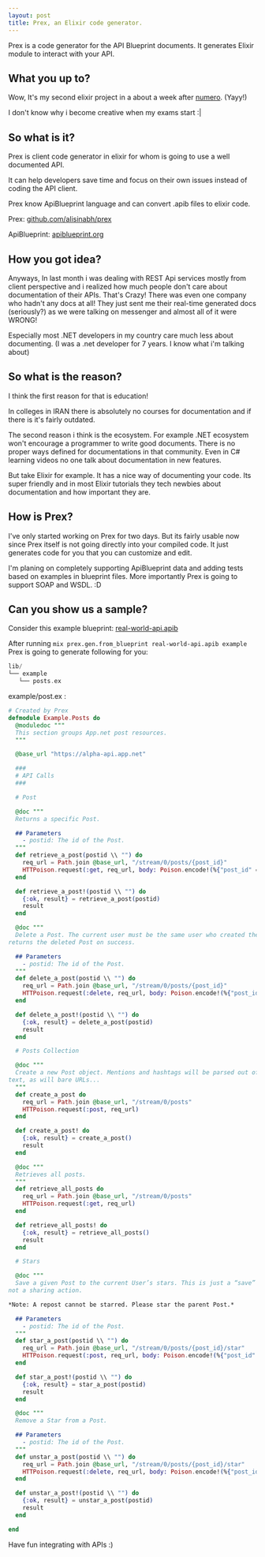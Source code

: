 ```yaml
---
layout: post
title: Prex, an Elixir code generator.
---
```


Prex is a code generator for the API Blueprint documents. It generates Elixir module
to interact with your API. 

## What you up to?

Wow, It's my second elixir project in a about a week after [numero](https://github.com/alisinabh/numero). (Yayy!)

I don't know why i become creative when my exams start :|

## So what is it?

Prex is client code generator in elixir for whom is going to use a well documented API.

It can help developers save time and focus on their own issues instead of coding the API client.


Prex know ApiBlueprint language and can convert .apib files to elixir code.

Prex: [github.com/alisinabh/prex](https://github.com/alisinabh/prex)

ApiBlueprint: [apiblueprint.org](https://apiblueprint.org/)

## How you got idea?

Anyways, In last month i was dealing with REST Api services mostly from client perspective and i realized how much people don't care about documentation of their APIs. That's Crazy! There was even one company who hadn't any docs at all! They just sent me their real-time generated docs (seriously?) as we were talking on messenger and almost all of it were WRONG!

Especially most .NET developers in my country care much less about documenting. (I was a .net developer for 7 years. I know what i'm talking about)

## So what is the reason?

I think the first reason for that is education!

In colleges in IRAN there is absolutely no courses for documentation and if there is it's fairly outdated.

The second reason i think is the ecosystem. For example .NET ecosystem won't encourage a programmer to write good documents. There is no proper ways defined for documentations in that community. Even in C# learning videos no one talk about documentation in new features.

But take Elixir for example. It has a nice way of documenting your code. Its super friendly and in most Elixir tutorials they tech newbies about documentation and how important they are.

## How is Prex?

I've only started working on Prex for two days. But its fairly usable now since Prex itself is not going directly into your compiled code. It just generates code for you that you can customize and edit.

I'm planing on completely supporting ApiBlueprint data and adding tests based on examples in blueprint files. More importantly Prex is going to support SOAP and WSDL. :D

## Can you show us a sample?

Consider this example blueprint: [real-world-api.apib](https://apiblueprint.org/documentation/examples/real-world-api.html)

After running ``mix prex.gen.from_blueprint real-world-api.apib example`` Prex is going to generate following for you:

```elixir
lib/
└── example
   └── posts.ex
```

example/post.ex :

```elixir
# Created by Prex
defmodule Example.Posts do
  @moduledoc """
  This section groups App.net post resources.
  """

  @base_url "https://alpha-api.app.net"

  ###
  # API Calls
  ###

  # Post

  @doc """
  Returns a specific Post.

  ## Parameters
    - postid: The id of the Post.
  """
  def retrieve_a_post(postid \\ "") do
    req_url = Path.join @base_url, "/stream/0/posts/{post_id}"
    HTTPoison.request(:get, req_url, body: Poison.encode!(%{"post_id" => postid}), headers: ["Content-Type": "application/json"])
  end

  def retrieve_a_post!(postid \\ "") do
    {:ok, result} = retrieve_a_post(postid)
    result
  end

  @doc """
  Delete a Post. The current user must be the same user who created the Post. It
returns the deleted Post on success.

  ## Parameters
    - postid: The id of the Post.
  """
  def delete_a_post(postid \\ "") do
    req_url = Path.join @base_url, "/stream/0/posts/{post_id}"
    HTTPoison.request(:delete, req_url, body: Poison.encode!(%{"post_id" => postid}), headers: ["Content-Type": "application/json"])
  end

  def delete_a_post!(postid \\ "") do
    {:ok, result} = delete_a_post(postid)
    result
  end

  # Posts Collection

  @doc """
  Create a new Post object. Mentions and hashtags will be parsed out of the post
text, as will bare URLs...
  """
  def create_a_post do
    req_url = Path.join @base_url, "/stream/0/posts"
    HTTPoison.request(:post, req_url)
  end

  def create_a_post! do
    {:ok, result} = create_a_post()
    result
  end

  @doc """
  Retrieves all posts.
  """
  def retrieve_all_posts do
    req_url = Path.join @base_url, "/stream/0/posts"
    HTTPoison.request(:get, req_url)
  end

  def retrieve_all_posts! do
    {:ok, result} = retrieve_all_posts()
    result
  end

  # Stars

  @doc """
  Save a given Post to the current User’s stars. This is just a “save” action,
not a sharing action.

*Note: A repost cannot be starred. Please star the parent Post.*

  ## Parameters
    - postid: The id of the Post.
  """
  def star_a_post(postid \\ "") do
    req_url = Path.join @base_url, "/stream/0/posts/{post_id}/star"
    HTTPoison.request(:post, req_url, body: Poison.encode!(%{"post_id" => postid}), headers: ["Content-Type": "application/json"])
  end

  def star_a_post!(postid \\ "") do
    {:ok, result} = star_a_post(postid)
    result
  end

  @doc """
  Remove a Star from a Post.

  ## Parameters
    - postid: The id of the Post.
  """
  def unstar_a_post(postid \\ "") do
    req_url = Path.join @base_url, "/stream/0/posts/{post_id}/star"
    HTTPoison.request(:delete, req_url, body: Poison.encode!(%{"post_id" => postid}), headers: ["Content-Type": "application/json"])
  end

  def unstar_a_post!(postid \\ "") do
    {:ok, result} = unstar_a_post(postid)
    result
  end

end

```

Have fun integrating with APIs :)

